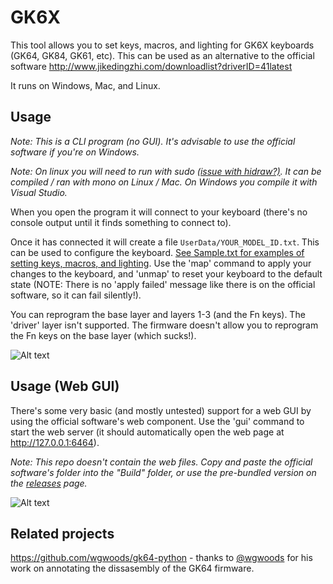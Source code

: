 # GK6X

This tool allows you to set keys, macros, and lighting for GK6X keyboards (GK64, GK84, GK61, etc). This can be used as an alternative to the official software http://www.jikedingzhi.com/downloadlist?driverID=41latest

It runs on Windows, Mac, and Linux.

## Usage

_Note: This is a CLI program (no GUI). It's advisable to use the official software if you're on Windows._

_Note: On linux you will need to run with sudo [(issue with hidraw?)](https://github.com/pixeltris/GK6X/issues/3). It can be compiled / ran with mono on Linux / Mac. On Windows you compile it with Visual Studio._

When you open the program it will connect to your keyboard (there's no console output until it finds something to connect to).

Once it has connected it will create a file `UserData/YOUR_MODEL_ID.txt`. This can be used to configure the keyboard. [See Sample.txt for examples of setting keys, macros, and lighting](https://github.com/pixeltris/GK6X/blob/master/Build/UserData/Sample.txt). Use the 'map' command to apply your changes to the keyboard, and 'unmap' to reset your keyboard to the default state (NOTE: There is no 'apply failed' message like there is on the official software, so it can fail silently!).

You can reprogram the base layer and layers 1-3 (and the Fn keys). The 'driver' layer isn't supported. The firmware doesn't allow you to reprogram the Fn keys on the base layer (which sucks!).

![Alt text](https://raw.githubusercontent.com/pixeltris/GK6X/master/Screenshot.png)

## Usage (Web GUI)

There's some very basic (and mostly untested) support for a web GUI by using the official software's web component. Use the 'gui' command to start the web server (it should automatically open the web page at http://127.0.0.1:6464).

_Note: This repo doesn't contain the web files. Copy and paste the official software's folder into the "Build" folder, or use the pre-bundled version on the [releases](https://github.com/pixeltris/GK6X/releases) page._

![Alt text](https://raw.githubusercontent.com/pixeltris/GK6X/master/ScreenshotWeb.png)

## Related projects

https://github.com/wgwoods/gk64-python - thanks to [@wgwoods](https://github.com/wgwoods) for his work on annotating the dissasembly of the GK64 firmware.
